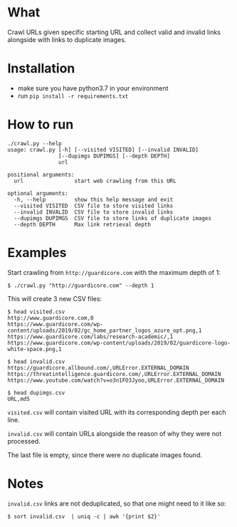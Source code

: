 # What
Crawl URLs given specific starting URL and collect valid and invalid links alongside with links to duplicate images.


# Installation

* make sure you have python3.7 in your environment
* run `pip install -r requirements.txt`


# How to run

```
./crawl.py --help
usage: crawl.py [-h] [--visited VISITED] [--invalid INVALID]
                [--dupimgs DUPIMGS] [--depth DEPTH]
                url

positional arguments:
  url                start web crawling from this URL

optional arguments:
  -h, --help         show this help message and exit
  --visited VISITED  CSV file to store visited links
  --invalid INVALID  CSV file to store invalid links
  --dupimgs DUPIMGS  CSV file to store links of duplicate images
  --depth DEPTH      Max link retrieval depth

```


# Examples

Start crawling from `http://guardicore.com` with the maximum depth of 1:
```
$ ./crawl.py "http://guardicore.com" --depth 1
```

This will create 3 new CSV files:

```
$ head visited.csv
http://www.guardicore.com,0
https://www.guardicore.com/wp-content/uploads/2019/02/gc_home_partner_logos_azure_opt.png,1
https://www.guardicore.com/labs/research-academic/,1
https://www.guardicore.com/wp-content/uploads/2019/02/guardicore-logo-white-space.png,1

$ head invalid.csv
https://guardicore.allbound.com/,URLError.EXTERNAL_DOMAIN
https://threatintelligence.guardicore.com/,URLError.EXTERNAL_DOMAIN
https://www.youtube.com/watch?v=o3n1FO3Jyoo,URLError.EXTERNAL_DOMAIN

$ head dupimgs.csv
URL,md5

```


`visited.csv` will contain visited URL with its corresponding depth per each line.

`invalid.csv` will contain URLs alongside the reason of why they were not processed.

The last file is empty, since there were no duplicate images found.


# Notes
`invalid.csv` links are not deduplicated, so that one might need to it like so:

```
$ sort invalid.csv  | uniq -c | awk '{print $2}'
```
